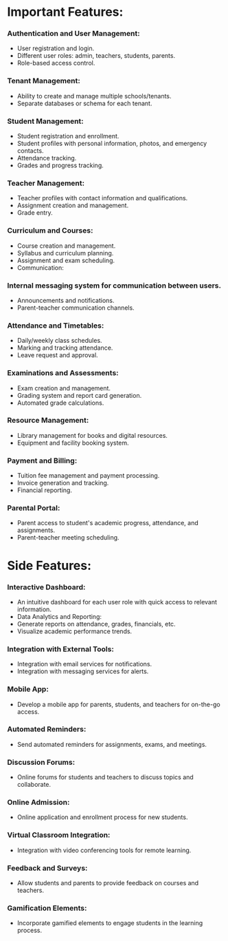 # Important Features:


### Authentication and User Management:
- User registration and login.
- Different user roles: admin, teachers, students, parents.
- Role-based access control.

### Tenant Management:
- Ability to create and manage multiple schools/tenants.
- Separate databases or schema for each tenant.

### Student Management:
- Student registration and enrollment.
- Student profiles with personal information, photos, and emergency contacts.
- Attendance tracking.
- Grades and progress tracking.

### Teacher Management:
- Teacher profiles with contact information and qualifications.
- Assignment creation and management.
- Grade entry.

### Curriculum and Courses:
- Course creation and management.
- Syllabus and curriculum planning.
- Assignment and exam scheduling.
- Communication:

### Internal messaging system for communication between users.
- Announcements and notifications.
- Parent-teacher communication channels.

### Attendance and Timetables:
- Daily/weekly class schedules.
- Marking and tracking attendance.
- Leave request and approval.

### Examinations and Assessments:
- Exam creation and management.
- Grading system and report card generation.
- Automated grade calculations.

### Resource Management:
- Library management for books and digital resources.
- Equipment and facility booking system.

### Payment and Billing:
- Tuition fee management and payment processing.
- Invoice generation and tracking.
- Financial reporting.

### Parental Portal:
- Parent access to student's academic progress, attendance, and assignments.
- Parent-teacher meeting scheduling.


# Side Features:

### Interactive Dashboard:
- An intuitive dashboard for each user role with quick access to relevant information.
- Data Analytics and Reporting:
- Generate reports on attendance, grades, financials, etc.
- Visualize academic performance trends.

### Integration with External Tools:
- Integration with email services for notifications.
- Integration with messaging services for alerts.

### Mobile App:
- Develop a mobile app for parents, students, and teachers for on-the-go access.

### Automated Reminders:
- Send automated reminders for assignments, exams, and meetings.

### Discussion Forums:
- Online forums for students and teachers to discuss topics and collaborate.

### Online Admission:

- Online application and enrollment process for new students.

### Virtual Classroom Integration:
- Integration with video conferencing tools for remote learning.

### Feedback and Surveys:
- Allow students and parents to provide feedback on courses and teachers.

### Gamification Elements:
- Incorporate gamified elements to engage students in the learning process.
